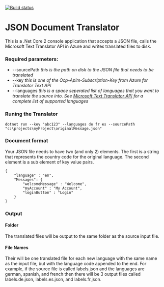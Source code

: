 [![Build status](https://dev.azure.com/theblindsquirrel/TheBlindSquirrel/_apis/build/status/JSON%20Translator)](https://dev.azure.com/theblindsquirrel/TheBlindSquirrel/_build/latest?definitionId=1)

# JSON Document Translator

This is a .Net Core 2 console application that accepts a JSON file, calls the Microsoft Text Translator API in Azure and writes translated files to disk.


### Required parameters:
* --sourcePath  _this is the path on disk to the JSON file that needs to be translated_
* --key  _this is one of the Ocp-Apim-Subscription-Key from Azure for Translator Text API_
* --languages  _this is a space seperated list of languages that you want to translate the source into. See [Microsoft Text Translator API][1] for a complete list of supported languages_

### Runing the Translator
    dotnet run --key "abc123" --languages de fr es --sourcePath "c:\projects\myProject\originalMessage.json"

### Document format
Your JSON file needs to have two (and only 2) elements. The first is a string that represents the country code for the original language. The second element is a sub element of key value pairs.
   
    {
        "language" : "en",
        "Messages": {
            "welcomeMessage" : "Welcome",
            "myAccount" : "My Account",
            "loginButton" : "Login"
        }
    }


### Output

#### Folder
The translated files will be output to the same folder as the source input file.

#### File Names
Their will be one translated file for each new language with the same name as the input file, but with the language code appended to the end. For example, if the source file is called labels.json and the languages are german, spanish, and french then there will be 3 output files called labels.de.json, labels.es.json, and labels.fr.json.

[1]:https://docs.microsoft.com/en-us/azure/cognitive-services/translator/languages/
